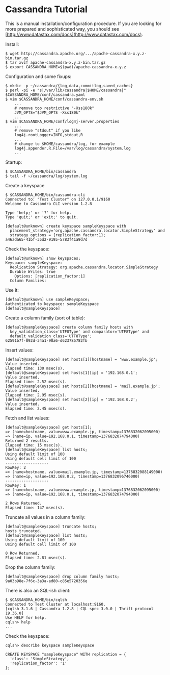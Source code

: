 Cassandra Tutorial
==================

This is a manual installation/configuration procedure.  If you are looking for more prepared and sophisticated way, you should see [http://www.datastax.com/docs](http://www.datastax.com/docs).

Install:

    $ wget http://cassandra.apache.org/.../apache-cassandra-x.y.z-bin.tar.gz
    $ tar xvzf apache-cassandra-x.y.z-bin.tar.gz
    $ export CASSANDRA_HOME=$(pwd)/apache-cassandra-x.y.z

Configuration and some fixups:

    $ mkdir -p ~/cassandra/{log,data,commitlog,saved_caches}
    $ perl -pi -e "s|/var/lib/cassandra|$HOME/cassandra|" $CASSANDRA_HOME/conf/cassandra.yaml
    $ vim $CASSANDRA_HOME/conf/cassandra-env.sh
        ...
        # remove too restrictive "-Xss180k"
        JVM_OPTS="$JVM_OPTS -Xss180k"
        ...
    $ vim $CASSANDRA_HOME/conf/log4j-server.properties
        ...
        # remove "stdout" if you like
        log4j.rootLogger=INFO,stdout,R
        ...
        # change to $HOME/cassandra/log, for example
        log4j.appender.R.File=/var/log/cassandra/system.log
        ...

Startup:

    $ $CASSANDRA_HOME/bin/cassandra
    $ tail -f ~/cassandra/log/system.log

Create a keyspace

    $ $CASSANDRA_HOME/bin/cassandra-cli
    Connected to: "Test Cluster" on 127.0.0.1/9160
    Welcome to Cassandra CLI version 1.2.8
    
    Type 'help;' or '?' for help.
    Type 'quit;' or 'exit;' to quit.
    
    [default@unknown] create keyspace sampleKeyspace with
      placement_strategy='org.apache.cassandra.locator.SimpleStrategy' and
      strategy_options = {replication_factor:1};
    a46ada65-41bf-35d2-9195-5783f41a9d7d

Check the keyspace:

    [default@unknown] show keyspaces;    
    Keyspace: sampleKeyspace:
      Replication Strategy: org.apache.cassandra.locator.SimpleStrategy
      Durable Writes: true
        Options: [replication_factor:1]
      Column Families:

Use it:

    [default@unknown] use sampleKeyspace;
    Authenticated to keyspace: sampleKeyspace
    [default@sampleKeyspace]

Create a column family (sort of table):

    [default@sampleKeyspace] create column family hosts with
      key_validation_class='UTF8Type' and comparator='UTF8Type' and
      default_validation_class='UTF8Type';
    62591b7f-892d-34a1-98a6-d623785782fb

Insert values:

    [default@sampleKeyspace] set hosts[1][hostname] = 'www.example.jp';
    Value inserted.
    Elapsed time: 130 msec(s).
    [default@sampleKeyspace] set hosts[1][ip] = '192.168.0.1';
    Value inserted.
    Elapsed time: 2.52 msec(s).
    [default@sampleKeyspace] set hosts[2][hostname] = 'mail.example.jp';
    Value inserted.
    Elapsed time: 2.95 msec(s).
    [default@sampleKeyspace] set hosts[2][ip] = '192.168.0.2';
    Value inserted.
    Elapsed time: 2.45 msec(s).

Fetch and list values:

    [default@sampleKeyspace] get hosts[1];
    => (name=hostname, value=www.example.jp, timestamp=1376832062095000)
    => (name=ip, value=192.168.0.1, timestamp=1376832074794000)
    Returned 2 results.
    Elapsed time: 15 msec(s).
    [default@sampleKeyspace] list hosts;
    Using default limit of 100
    Using default cell limit of 100
    -------------------
    RowKey: 2
    => (name=hostname, value=mail.example.jp, timestamp=1376832088149000)
    => (name=ip, value=192.168.0.2, timestamp=1376832096746000)
    -------------------
    RowKey: 1
    => (name=hostname, value=www.example.jp, timestamp=1376832062095000)
    => (name=ip, value=192.168.0.1, timestamp=1376832074794000)
    
    2 Rows Returned.
    Elapsed time: 147 msec(s).

Truncate all values in a column family:

    [default@sampleKeyspace] truncate hosts;
    hosts truncated.
    [default@sampleKeyspace] list hosts;
    Using default limit of 100
    Using default cell limit of 100
    
    0 Row Returned.
    Elapsed time: 2.81 msec(s).

Drop the column family:

    [default@sampleKeyspace] drop column family hosts;
    9a03b98e-7f6c-3a3a-ad80-c85e5720356e

There is also an SQL-ish client:

    $ $CASSANDRA_HOME/bin/cqlsh
    Connected to Test Cluster at localhost:9160.
    [cqlsh 3.1.6 | Cassandra 1.2.8 | CQL spec 3.0.0 | Thrift protocol 19.36.0]
    Use HELP for help.
    cqlsh> help
    ...

Check the keyspace:

    cqlsh> describe keyspace sampleKeyspace
    
    CREATE KEYSPACE "sampleKeyspace" WITH replication = {
      'class': 'SimpleStrategy',
      'replication_factor': '1'
    };


